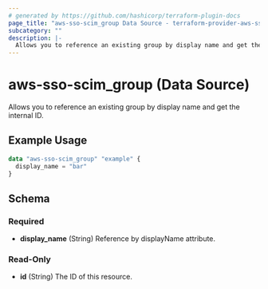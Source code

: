 ```yaml
---
# generated by https://github.com/hashicorp/terraform-plugin-docs
page_title: "aws-sso-scim_group Data Source - terraform-provider-aws-sso-scim"
subcategory: ""
description: |-
  Allows you to reference an existing group by display name and get the internal ID.
---
```


# aws-sso-scim_group (Data Source)

Allows you to reference an existing group by display name and get the internal ID.

## Example Usage

```terraform
data "aws-sso-scim_group" "example" {
  display_name = "bar"
}
```

<!-- schema generated by tfplugindocs -->
## Schema

### Required

- **display_name** (String) Reference by displayName attribute.

### Read-Only

- **id** (String) The ID of this resource.


